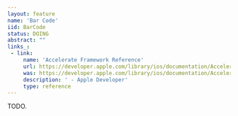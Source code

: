```yaml
---
layout: feature
name: 'Bar Code'
iid: BarCode
status: DOING
abstract: ""
links_:
 - link:
     name: 'Accelerate Framework Reference'
     url: https://developer.apple.com/library/ios/documentation/Accelerate/Reference/AccelerateFWRef/index.html
     was: https://developer.apple.com/library/ios/documentation/Accelerate/Reference/AccelerateFWRef/_index.html
     description: ' - Apple Developer'
     type: reference
---
```


TODO.